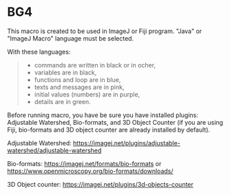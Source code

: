 # BG4
This macro is created to be used in ImageJ or Fiji program.
"Java" or "ImageJ Macro" language must be selected.

With these languages: 

>	- commands are written in black or in ocher,
>	- variables are in black,
>	- functions and loop are in blue,
>	- texts and messages are in pink,
>	- initial values (numbers) are in purple,
>	- details are in green.

Before running macro, you have be sure you have installed plugins: Adjustable Watershed, Bio-formats, and 3D Object Counter (if you are using Fiji, bio-formats and 3D object counter are already installed by default).

Adjustable Watershed: https://imagej.net/plugins/adjustable-watershed/adjustable-watershed

Bio-formats: https://imagej.net/formats/bio-formats or https://www.openmicroscopy.org/bio-formats/downloads/

3D Object counter: https://imagej.net/plugins/3d-objects-counter
